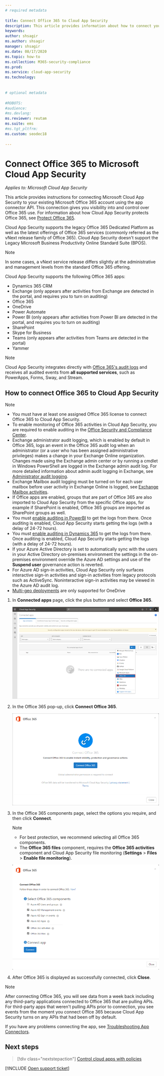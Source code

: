 ```yaml
---
# required metadata

title: Connect Office 365 to Cloud App Security 
description: This article provides information about how to connect your Office 365 to Cloud App Security using the API connector for visibility and control over use.
keywords:
author: shsagir
ms.author: shsagir
manager: shsagir
ms.date: 08/17/2020
ms.topic: how-to
ms.collection: M365-security-compliance
ms.prod:
ms.service: cloud-app-security
ms.technology:


# optional metadata

#ROBOTS:
#audience:
#ms.devlang:
ms.reviewer: reutam
ms.suite: ems
#ms.tgt_pltfrm:
ms.custom: seodec18

---
```

# Connect Office 365 to Microsoft Cloud App Security

*Applies to: Microsoft Cloud App Security*

This article provides instructions for connecting Microsoft Cloud App Security to your existing Microsoft Office 365 account using the app connector API. This connection gives you visibility into and control over Office 365 use. For information about how Cloud App Security protects Office 365, see [Protect Office 365](protect-office-365.md).
  
Cloud App Security supports the legacy Office 365 Dedicated Platform as well as the latest offerings of Office 365 services (commonly referred as the vNext release family of Office 365).  Cloud App Security doesn't support the Legacy Microsoft Business Productivity Online Standard Suite (BPOS).

> [!NOTE]
> In some cases, a vNext service release differs slightly at the administrative and management levels from the standard Office 365 offering.

Cloud App Security supports the following Office 365 apps:

- Dynamics 365 CRM
- Exchange (only appears after activities from Exchange are detected in the portal, and requires you to turn on auditing)
- Office 365
- OneDrive
- Power Automate
- Power BI (only appears after activities from Power BI are detected in the portal, and requires you to turn on auditing)
- SharePoint
- Skype for Business
- Teams (only appears after activities from Teams are detected in the portal)
- Yammer

> [!NOTE]
> Cloud App Security integrates directly with [Office 365's audit logs](https://docs.microsoft.com/microsoft-365/compliance/detailed-properties-in-the-office-365-audit-log?view=o365-worldwide) and receives all audited events from **all supported services**, such as PowerApps, Forms, Sway, and Stream.

## How to connect Office 365 to Cloud App Security  

> [!NOTE]
>
>- You must have at least one assigned Office 365 license to connect Office 365 to Cloud App Security.
>- To enable monitoring of Office 365 activities in Cloud App Security, you are required to enable auditing in the [Office Security and Compliance Center](https://support.microsoft.com/help/4026501/office-auditing-in-office-365-for-admins).
>- Exchange administrator audit logging, which is enabled by default in Office 365, logs an event in the Office 365 audit log when an administrator (or a user who has been assigned administrative privileges) makes a change in your Exchange Online organization. Changes made using the Exchange admin center or by running a cmdlet in Windows PowerShell are logged in the Exchange admin audit log. For more detailed information about admin audit logging in Exchange, see [Administrator audit logging](https://docs.microsoft.com/exchange/security-and-compliance/exchange-auditing-reports/view-administrator-audit-log).
>- Exchange Mailbox audit logging must be turned on for each user mailbox before user activity in Exchange Online is logged, see [Exchange Mailbox activities](https://support.office.com/article/Search-the-audit-log-in-the-Office-365-Security-Compliance-Center-0d4d0f35-390b-4518-800e-0c7ec95e946c).
>- If Office apps are enabled, groups that are part of Office 365 are also imported to Cloud App Security from the specific Office apps, for example if SharePoint is enabled, Office 365 groups are imported as SharePoint groups as well.
>- You must [enable auditing in PowerBI](https://powerbi.microsoft.com/documentation/powerbi-admin-auditing/) to get the logs from there. Once auditing is enabled, Cloud App Security starts getting the logs (with a delay of 24-72 hours).
>- You must [enable auditing in Dynamics 365](https://docs.microsoft.com/dynamics365/customer-engagement/admin/enable-use-comprehensive-auditing#enable-auditing) to get the logs from there. Once auditing is enabled, Cloud App Security starts getting the logs (with a delay of 24-72 hours).
>- If your Azure Active Directory is set to automatically sync with the users in your Active Directory on-premises environment the settings in the on-premises environment override the Azure AD settings and use of the **Suspend user** governance action is reverted.
>- For Azure AD sign-in activities, Cloud App Security only surfaces interactive sign-in activities and sign-in activities from legacy protocols such as ActiveSync. Noninteractive sign-in activities may be viewed in the Azure AD audit log.
> - [Multi-geo deployments](/office365/enterprise/office-365-multi-geo) are only supported for OneDrive

1. In **Connected apps** page, click the plus button and select **Office 365**.

    ![connect O365 menu option](media/connect-o365.png)

1. In the Office 365 pop-up, click **Connect Office 365**.

    ![connect O365 pop-up](media/office-connect.png)

1. In the Office 365 components page, select the options you require, and then click **Connect**.

    > [!NOTE]
    >
    > - For best protection, we recommend selecting all Office 365 components.
    > - The **Office 365 files** component, requires the **Office 365 activities** component and Cloud App Security file monitoring (**Settings** > **Files** > **Enable file monitoring**).

    ![connect O365 components](media/connect-o365-components.png)

1. After Office 365 is displayed as successfully connected, click **Close**.

> [!NOTE]
> After connecting Office 365, you will see data from a week back including any third-party applications connected to Office 365 that are pulling APIs. For third-party apps that weren't pulling APIs prior to connection, you see events from the moment you connect Office 365 because Cloud App Security turns on any APIs that had been off by default.

If you have any problems connecting the app, see [Troubleshooting App Connectors](troubleshooting-api-connectors-using-error-messages.md).

## Next steps

> [!div class="nextstepaction"]
> [Control cloud apps with policies](control-cloud-apps-with-policies.md)

[!INCLUDE [Open support ticket](includes/support.md)]
